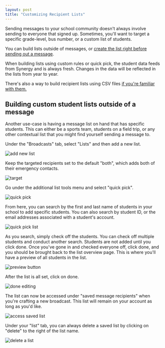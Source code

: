```yaml
---
layout: post
title: "Customizing Recipient Lists"
---
```


Sending messages to your school community doesn't always involve sending to everyone that signed up. Sometimes, you'll want to target a specific grade-level, bus number, or a custom list of students. 

You can build lists outside of messages, or [create the list right before sending out a message](/school-messenger-help/2014/02/17/quickly-send.html#custom-rules). 

When building lists using custom rules or quick pick, the student data feeds from Synergy and is always fresh. Changes in the data will be reflected in the lists from year to year.

There's also a way to build recipient lists using CSV files [if you're familiar with them.](/school-messenger-help/2014/02/17/exporting-emails.html) 

## Building custom student lists outside of a message

Another use-case is having a message list on hand that has specific students. This can either be a sports team, students on a field trip, or any other contextual list that you might find yourself sending a message to. 

Under the "Broadcasts" tab, select "Lists" and then add a new list.

![add new list](/school-messenger-help/images/add-new-lists.png)

Keep the targeted recipients set to the default "both", which adds both of their emergency contacts.

![target](/school-messenger-help/images/csv/target-recipients.png)

Go under the additional list tools menu and select "quick pick".

![quick pick](/school-messenger-help/images/quick-pick.png)

From here, you can search by the first and last name of students in your school to add specific students. You can also search by student ID, or the email addresses associated with a student's account.

![quick pick list](/school-messenger-help/images/quick-pick-list.png)

As you search, simply check off the students. You can check off multiple students and conduct another search. Students are not added until you click done. 
Once you've gone in and checked everyone off, click done, and you should be brought back to the list overview page. This is where you'll have a preview of all students in the list.

![preview button](/school-messenger-help/images/csv/preview-csv.png)

After the list is all set, click on done.

![done editing](/school-messenger-help/images/csv/save-uploaded-manual-list.png)

The list can now be accessed under "saved message recipients" when you're crafting a new broadcast. This list will remain on your account as long as you'd like. 

![access saved list](/school-messenger-help/images/access-saved-list.png)

Under your "list" tab, you can always delete a saved list by clicking on "delete" to the right of the list name. 

![delete a list](/school-messenger-help/images/delete-a-list.png) 